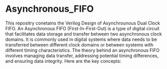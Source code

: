 # Asynchronous_FIFO
This repositry conetains the Verilog Design of Asynchrounous Dual Clock FIFO.
An Asynchronous FIFO (First-In-First-Out) is a type of digital circuit that facilitates data storage and transfer between two asynchronous clock domains. It is commonly used in digital systems where data needs to be transferred between different clock domains or between systems with different timing characteristics. The theory behind an asynchronous FIFO involves managing data transfer, addressing potential timing differences, and ensuring data integrity. Here are the key concepts:
